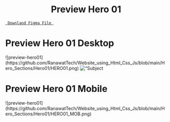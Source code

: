<h1 align="center">Preview Hero 01</h1>

<a align ="center" href="https://github.com/RanawatTech/Website_UI/blob/main/Hero01/Hero04.fig"> `  Downlaod Figma File  `</a>

<h1 align="left">Preview Hero 01 Desktop</h1>
![preview-hero01](https://github.com/RanawatTech/Website_using_Html_Css_Js/blob/main/Hero_Sections/Hero01/HERO01.png)
<img
src=“https://github.com/RanawatTech/Website_using_Html_Css_Js/blob/main/Hero_Sections/Hero01/HERO01.png”
raw=true
alt=“Subject Pronouns”
style=“margin-right: 10px;”
/>

<h1 align="left">Preview Hero 01 Mobile</h1>
![preview-hero01](https://github.com/RanawatTech/Website_using_Html_Css_Js/blob/main/Hero_Sections/Hero01/HERO01_MOB.png)
